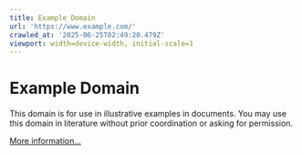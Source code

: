 ```yaml
---
title: Example Domain
url: 'https://www.example.com/'
crawled_at: '2025-06-25T02:49:20.479Z'
viewport: width=device-width, initial-scale=1
---
```


# Example Domain

This domain is for use in illustrative examples in documents. You may use this domain in literature without prior coordination or asking for permission.

[More information...](https://www.iana.org/domains/example)
